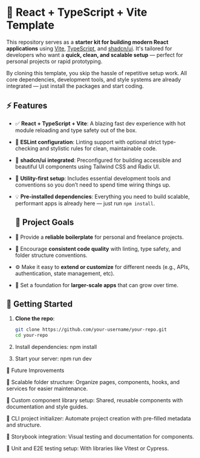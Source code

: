 # 🧪 React + TypeScript + Vite Template

This repository serves as a **starter kit for building modern React applications** using [Vite](https://vitejs.dev/), [TypeScript](https://www.typescriptlang.org/), and [shadcn/ui](https://ui.shadcn.dev/). It's tailored for developers who want a **quick, clean, and scalable setup** — perfect for personal projects or rapid prototyping.

By cloning this template, you skip the hassle of repetitive setup work. All core dependencies, development tools, and style systems are already integrated — just install the packages and start coding.


## ⚡️ Features

- ✅ **React + TypeScript + Vite**: A blazing fast dev experience with hot module reloading and type safety out of the box.
- 🎯 **ESLint configuration**: Linting support with optional strict type-checking and stylistic rules for clean, maintainable code.
- 🎨 **shadcn/ui integrated**: Preconfigured for building accessible and beautiful UI components using Tailwind CSS and Radix UI.
- 🧰 **Utility-first setup**: Includes essential development tools and conventions so you don’t need to spend time wiring things up.
- 💡 **Pre-installed dependencies**: Everything you need to build scalable, performant apps is already here — just run `npm install`.

  ## 📁 Project Goals

- 🧪 Provide a **reliable boilerplate** for personal and freelance projects.
- 🧼 Encourage **consistent code quality** with linting, type safety, and folder structure conventions.
- ⚙️ Make it easy to **extend or customize** for different needs (e.g., APIs, authentication, state management, etc).
- 🧱 Set a foundation for **larger-scale apps** that can grow over time.

## 🚀 Getting Started

1. **Clone the repo**:
   ```bash
   git clone https://github.com/your-username/your-repo.git
   cd your-repo

2. Install dependencies:
     npm install

3. Start your server:
    npm run dev


📌 Future Improvements

📂 Scalable folder structure: Organize pages, components, hooks, and services for easier maintenance.

🧱 Custom component library setup: Shared, reusable components with documentation and style guides.

🔧 CLI project initializer: Automate project creation with pre-filled metadata and structure.

📘 Storybook integration: Visual testing and documentation for components.

🧪 Unit and E2E testing setup: With libraries like Vitest or Cypress.

